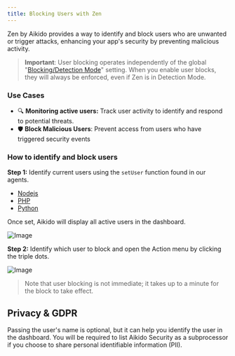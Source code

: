 ```yaml
---
title: Blocking Users with Zen
---
```



Zen by Aikido provides a way to identify and block users who are unwanted or trigger attacks, enhancing your app's security by preventing malicious activity.

> **Important**: User blocking operates independently of the global "[Blocking/Detection Mode](https://help.aikido.dev/doc/blocking-vs-detection-mode-in-zen/docG796GDsFs)" setting. When you enable user blocks, they will always be enforced, even if Zen is in Detection Mode.

### Use Cases

- 🔍 **Monitoring active users:** Track user activity to identify and respond to potential threats.
- 🛡️ **Block Malicious Users**: Prevent access from users who have triggered security events

### How to identify and block users

**Step 1:** Identify current users using the `setUser` function found in our agents.

- [Nodejs](https://github.com/AikidoSec/firewall-node/blob/main/docs/user.md)
- [PHP](https://github.com/AikidoSec/firewall-php/blob/main/docs/user.md)
- [Python](https://github.com/AikidoSec/firewall-python/blob/main/docs/user.md)

Once set, Aikido will display all active users in the dashboard.

![Image](https://ucarecdn.com/10029b34-5b0b-4a20-9fe5-723b57e54ae1/)

**Step 2:** Identify which user to block and open the Action menu by clicking the triple dots.

![Image](https://ucarecdn.com/34cf81d8-9b20-4720-846d-0d5a803eedd6/)

> Note that user blocking is not immediate; it takes up to a minute for the block to take effect.

## Privacy & GDPR

Passing the user's name is optional, but it can help you identify the user in the dashboard. You will be required to list Aikido Security as a subprocessor if you choose to share personal identifiable information (PII).